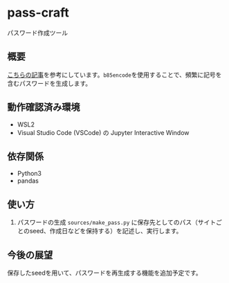 # pass-craft
パスワード作成ツール

## 概要

[こちらの記事](https://sekika.github.io/2017/05/09/Password/)を参考にしています。`b85encode`を使用することで、頻繁に記号を含むパスワードを生成します。

## 動作確認済み環境

- WSL2
- Visual Studio Code (VSCode) の Jupyter Interactive Window

## 依存関係

- Python3
- pandas

## 使い方

1. パスワードの生成
   `sources/make_pass.py` に保存先としてのパス（サイトごとのseed、作成日などを保持する）を記述し、実行します。

## 今後の展望

保存したseedを用いて、パスワードを再生成する機能を追加予定です。
